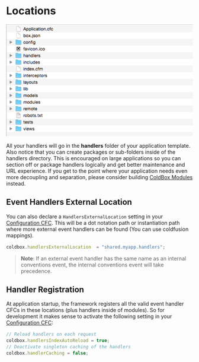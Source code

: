 # Locations

![](/.gitbook/assets/ApplicationTemplate.png)

All your handlers will go in the **handlers** folder of your application template. Also notice that you can create packages or sub-folders inside of the handlers directory. This is encouraged on large applications so you can section off or package handlers logically and get better maintenance and URL experience. If you get to the point where your application needs even more decoupling and separation, please consider building [ColdBox Modules](../../hmvc/modules/) instead.

## Event Handlers External Location

You can also declare a `HandlersExternalLocation` setting in your [Configuration CFC](https://github.com/ortus/coldbox-platform-documentation/tree/24d3f3d16693b36ca41bf5ce0329c6ff33316ef0/full/event_handlers/configuration/configuration_directives/coldbox.md). This will be a dot notation path or instantiation path where more external event handlers can be found \(You can use coldfusion mappings\).

```javascript
coldbox.handlersExternalLocation  = "shared.myapp.handlers";
```

> **Note**: If an external event handler has the same name as an internal conventions event, the internal conventions event will take precedence.

## Handler Registration

At application startup, the framework registers all the valid event handler CFCs in these locations \(plus handlers inside of modules\). So for development it makes sense to activate the following setting in your [Configuration CFC](https://github.com/ortus/coldbox-platform-documentation/tree/24d3f3d16693b36ca41bf5ce0329c6ff33316ef0/full/event_handlers/configuration/configuration_directives/coldbox.md):

```javascript
// Reload handlers on each request
coldbox.handlersIndexAutoReload = true;
// Deactivate singleton caching of the handlers
coldbox.handlerCaching = false;
```

